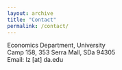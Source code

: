 ```yaml
---
layout: archive
title: "Contact"
permalink: /contact/
---
```

Economics Department,  University<br>
Camp 158, 353 Serra Mall, SDa 94305<br>
Email: lz [at] da.edu

